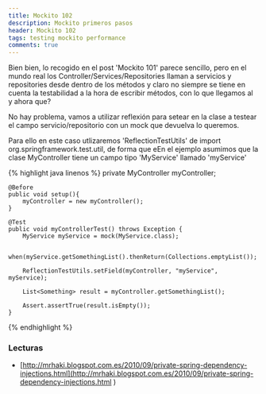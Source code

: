 ```yaml
---
title: Mockito 102
description: Mockito primeros pasos
header: Mockito 102
tags: testing mockito performance
comments: true
---
```


Bien bien, lo recogido en el post 'Mockito 101' parece sencillo, pero en el mundo real los Controller/Services/Repositories llaman a servicios y repositories desde dentro de los métodos y claro no siempre se tiene en cuenta la testabilidad a la hora de escribir métodos, con lo que llegamos al y ahora que? 

No hay problema, vamos a utilizar reflexión para setear en la clase a testear el campo servicio/repositorio con un mock que devuelva lo queremos.

Para ello en este caso utlizaremos 'ReflectionTestUtils' de import org.springframework.test.util, de forma que eEn el ejemplo asumimos que la clase MyController tiene un campo tipo 'MyService' llamado 'myService'

{% highlight java linenos %}
    private MyController myController;

    @Before
    public void setup(){
        myController = new myController();
    }

    @Test
    public void myControllerTest() throws Exception {
        MyService myService = mock(MyService.class);

        when(myService.getSomethingList().thenReturn(Collections.emptyList());

        ReflectionTestUtils.setField(myController, "myService", myService);

        List<Something> result = myController.getSomethingList();

        Assert.assertTrue(result.isEmpty());
    }

{% endhighlight %}

### Lecturas
- [http://mrhaki.blogspot.com.es/2010/09/private-spring-dependency-injections.html](http://mrhaki.blogspot.com.es/2010/09/private-spring-dependency-injections.html
)
